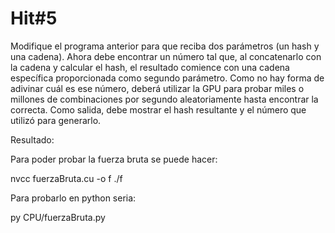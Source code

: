 # Hit#5

Modifique el programa anterior para que reciba dos parámetros (un hash y una cadena). Ahora debe encontrar un número tal que, al concatenarlo con la cadena y calcular el hash, el resultado comience con una cadena específica proporcionada como segundo parámetro. 
Como no hay forma de adivinar cuál es ese número, deberá utilizar la GPU para probar miles o millones de combinaciones por segundo aleatoriamente hasta encontrar la correcta.
Como salida, debe mostrar el hash resultante y el número que utilizó para generarlo.

Resultado:

Para poder probar la fuerza bruta se puede hacer:

nvcc fuerzaBruta.cu -o f
./f <hash previo> <cadena> <rango maximo de numeros>


Para probarlo en python seria:

py CPU/fuerzaBruta.py
